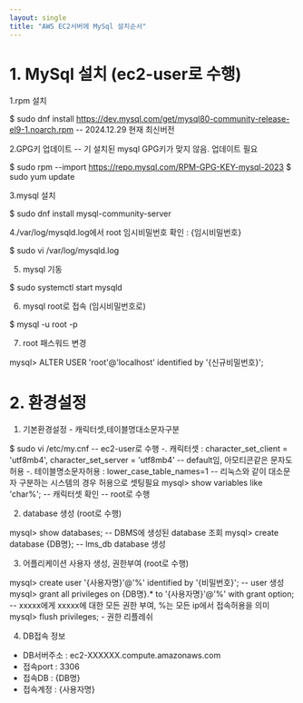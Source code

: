 ```yaml
---
layout: single
title: "AWS EC2서버에 MySql 설치순서"
---
```

# 1. MySql 설치 (ec2-user로 수행)
1.rpm 설치

$ sudo dnf install https://dev.mysql.com/get/mysql80-community-release-el9-1.noarch.rpm -- 2024.12.29 현재 최신버전

2.GPG키 업데이트 -- 기 설치된 mysql GPG키가 맞지 않음. 업데이트 필요

$ sudo rpm --import https://repo.mysql.com/RPM-GPG-KEY-mysql-2023
$ sudo yum update

3.mysql 설치

$ sudo dnf install mysql-community-server

4./var/log/mysqld.log에서 root 임시비밀번호 확인 : {임시비밀번호}

$ sudo vi /var/log/mysqld.log

5. mysql 기동
   
$ sudo systemctl start mysqld

6. mysql root로 접속 (임시비밀번호로)

$ mysql -u root -p

7. root 패스워드 변경

mysql>  ALTER USER 'root'@'localhost' identified by '{신규비밀번호}';

# 2. 환경설정
1. 기본환경설정 - 캐릭터셋,테이블명대소문자구분

$ sudo vi /etc/my.cnf  -- ec2-user로 수행
-. 캐릭터셋 : character_set_client = 'utf8mb4', character_set_server = 'utf8mb4'  --  default임,  아모티콘같은 문자도 허용
-. 테이블명소문자허용 : lower_case_table_names=1  -- 리눅스와 같이 대소문자 구분하는 시스템의 경우 허용으로 셋팅필요
mysql> show variables like 'char%'; -- 캐릭터셋 확인 -- root로 수행

2. database 생성 (root로 수행)

mysql> show databases;   -- DBMS에 생성된 database 조회
mysql> create database {DB명}; -- lms_db database 생성

3. 어플리케이션 사용자 생성, 권한부여 (root로 수행)

mysql> create user '{사용자명}'@'%' identified by '{비밀번호}';  -- user 생성
mysql> grant all privileges on {DB명}.* to '{사용자명}'@'%' with grant option;  -- xxxxx에게 xxxxx에 대한 모든 권한 부여, %는 모든 ip에서 접속허용을 의미
mysql> flush privileges; - 권한 리플레쉬

4. DB접속 정보
- DB서버주소 : ec2-XXXXXX.compute.amazonaws.com
- 접속port : 3306
- 접속DB : {DB명}
- 접속계정 : {사용자명}
